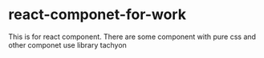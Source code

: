 # react-componet-for-work
This is for react component. There are some component with pure css and other componet use library tachyon
